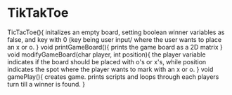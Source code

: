 # TikTakToe

TicTacToe(){
initalizes an empty board, setting boolean winner variables as false, and key with 0 (key being user input/ where the user wants to place an x or o.
}
void printGameBoard(){
prints the game board as a 2D matrix 
}
void modifyGameBoard(char player, int position){
the player variable indicates if the board should be placed with o's or x's, while position indicates the spot where the player wants to mark with an x or o. 
}
void gamePlay(){
creates game. prints scripts and loops through each players turn till a winner is found. 
}
